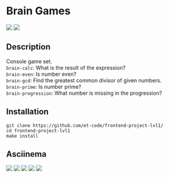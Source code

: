 # Brain Games
<a href="https://codeclimate.com/github/et-code/frontend-project-lvl1/maintainability"><img src="https://api.codeclimate.com/v1/badges/6c46d2de41ac669fe623/maintainability" /></a>
<a href="https://travis-ci.org/et-code/frontend-project-lvl1"><img src="https://travis-ci.com/et-code/frontend-project-lvl1.svg?branch=master" /></a>

## Description
Console game set.<br/>
`brain-calc`: What is the result of the expression?<br/>
`brain-even`: Is number even?<br/>
`brain-gcd`: Find the greatest common divisor of given numbers.<br/>
`brain-prime`: Is number prime?<br/>
`brain-progression`: What number is missing in the progression?

## Installation
```
git clone https://github.com/et-code/frontend-project-lvl1/
cd frontend-project-lvl1
make install
```

## Asciinema

<a href="https://asciinema.org/a/tmiQJ4oEegxTxDol9DbsXlyI1" target="_blank"><img src="https://asciinema.org/a/tmiQJ4oEegxTxDol9DbsXlyI1.svg" /></a>
<a href="https://asciinema.org/a/JFX0VEbIldFtZpLXypnmAD1EL" target="_blank"><img src="https://asciinema.org/a/JFX0VEbIldFtZpLXypnmAD1EL.svg" /></a>
<a href="https://asciinema.org/a/MSy525Zg58tVMMMUgDbzhPzM8" target="_blank"><img src="https://asciinema.org/a/MSy525Zg58tVMMMUgDbzhPzM8.svg" /></a>
<a href="https://asciinema.org/a/CjefNLjpam1b8oVqCrioc9ZOy" target="_blank"><img src="https://asciinema.org/a/CjefNLjpam1b8oVqCrioc9ZOy.svg" /></a>
<a href="https://asciinema.org/a/XLeW8KYwJ1n4cAkn9pxxC9aIZ" target="_blank"><img src="https://asciinema.org/a/XLeW8KYwJ1n4cAkn9pxxC9aIZ.svg" /></a>